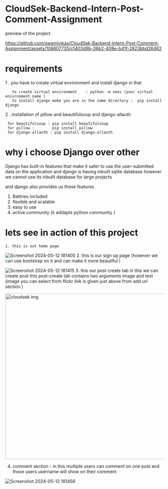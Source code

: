 # CloudSek-Backend-Intern-Post-Comment-Assignment
   preview of the project


   

https://github.com/swamivikas/CloudSek-Backend-Intern-Post-Comment-Assignment/assets/108607735/c1403d9b-36b2-408e-b41f-2823bbd26462



# requirements 

  1 . you have to create virtual environment and install django in that 

       to create virtual environment    : python -m venv (your virtual enivronment name )
       to install django make you are in the same directory :  pip install django

 2  .  installation of pillow and beautifulsoup and django-allauth 

     for beautifulsoup : pip install beautifulsoup
     for pillow :        pip install pillow 
     for django-allauth : pip install django-allauth

# why i choose Django over other 
  Django has built-in features that make it safer to use the user-submitted data on the application
  and django is having inbuilt sqlite database however we cannot use its inbuilt database for large projects 

  and django also provides us these features 
   1. Battries included
   2. flexible and scalable
   4. easy to use
   5. active community (it addapts python community )


# lets see in action of this project 

    1. this is out home page 
    

![Screenshot 2024-05-12 181405](https://github.com/swamivikas/CloudSek-Backend-Intern-Post-Comment-Assignment/assets/108607735/60731d7c-0098-4371-81bb-2a0a70fb0b36)
    2. this is our sign up page (however we can use bootstrap on it and can make it more beautiful )
    
![Screenshot 2024-05-12 181415](https://github.com/swamivikas/CloudSek-Backend-Intern-Post-Comment-Assignment/assets/108607735/ff8249e3-b20e-4003-9007-cad287e10220)
    3. this our post create tab in this we can create post this post-create tab contains two arguments image and text (image you can select from flickr link is given just above from add url section )
    
 <img width="527" alt="cloudsek img" src="https://github.com/swamivikas/CloudSek-Backend-Intern-Post-Comment-Assignment/assets/108607735/56504ed5-d550-40d9-933f-c7af1c2fbdaf">
 
 4. comment section  - in this multiple users can comment on one post and those users username will show on their comment 
    

![Screenshot 2024-05-12 181456](https://github.com/swamivikas/CloudSek-Backend-Intern-Post-Comment-Assignment/assets/108607735/194dad12-41df-464d-9673-9e90d5377840)
